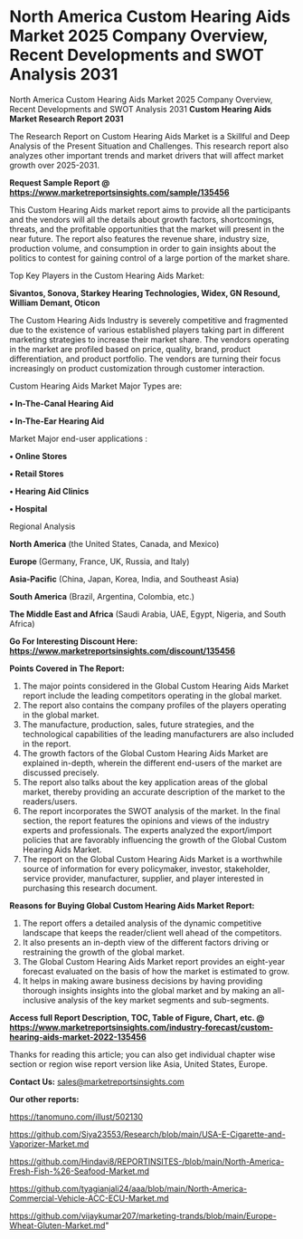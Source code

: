 # North America Custom Hearing Aids Market 2025 Company Overview, Recent Developments and SWOT Analysis 2031
North America Custom Hearing Aids Market 2025 Company Overview, Recent Developments and SWOT Analysis 2031
<strong>Custom Hearing Aids Market Research Report 2031</strong>

The Research Report on Custom Hearing Aids Market is a Skillful and Deep Analysis of the Present Situation and Challenges. This research report also analyzes other important trends and market drivers that will affect market growth over 2025-2031.

<strong>Request Sample Report @ <a href=https://www.marketreportsinsights.com/sample/135456>https://www.marketreportsinsights.com/sample/135456</a></strong>

This Custom Hearing Aids market report aims to provide all the participants and the vendors will all the details about growth factors, shortcomings, threats, and the profitable opportunities that the market will present in the near future. The report also features the revenue share, industry size, production volume, and consumption in order to gain insights about the politics to contest for gaining control of a large portion of the market share.

Top Key Players in the Custom Hearing Aids Market:

<strong>Sivantos, Sonova, Starkey Hearing Technologies, Widex, GN Resound, William Demant, Oticon</strong>

The Custom Hearing Aids Industry is severely competitive and fragmented due to the existence of various established players taking part in different marketing strategies to increase their market share. The vendors operating in the market are profiled based on price, quality, brand, product differentiation, and product portfolio. The vendors are turning their focus increasingly on product customization through customer interaction.

Custom Hearing Aids Market Major Types are:

<strong>• In-The-Canal Hearing Aid

• In-The-Ear Hearing Aid</strong>

Market Major end-user applications :

<strong>• Online Stores

• Retail Stores

• Hearing Aid Clinics

• Hospital</strong>

Regional Analysis

</u><strong><b>North America</b></strong> (the United States, Canada, and Mexico)

<strong><b>Europe </b></strong>(Germany, France, UK, Russia, and Italy)

<strong><b>Asia-Pacific</b></strong> (China, Japan, Korea, India, and Southeast Asia)

<strong><b>South America</b></strong> (Brazil, Argentina, Colombia, etc.)

<strong><b>The Middle East and Africa</b></strong> (Saudi Arabia, UAE, Egypt, Nigeria, and South Africa)

<strong>Go For Interesting Discount Here: <a href=https://www.marketreportsinsights.com/discount/135456>https://www.marketreportsinsights.com/discount/135456</a></strong>

<strong>Points Covered in The Report:</strong>
<ol>
  <li>The major points considered in the Global Custom Hearing Aids Market report include the leading competitors operating in the global market.</li>
  <li>The report also contains the company profiles of the players operating in the global market.</li>
  <li>The manufacture, production, sales, future strategies, and the technological capabilities of the leading manufacturers are also included in the report.</li>
  <li>The growth factors of the Global Custom Hearing Aids Market are explained in-depth, wherein the different end-users of the market are discussed precisely.</li>
  <li>The report also talks about the key application areas of the global market, thereby providing an accurate description of the market to the readers/users.</li>
  <li>The report incorporates the SWOT analysis of the market. In the final section, the report features the opinions and views of the industry experts and professionals. The experts analyzed the export/import policies that are favorably influencing the growth of the Global Custom Hearing Aids Market.</li>
  <li>The report on the Global Custom Hearing Aids Market is a worthwhile source of information for every policymaker, investor, stakeholder, service provider, manufacturer, supplier, and player interested in purchasing this research document.</li>
</ol>
<strong>Reasons for Buying Global Custom Hearing Aids Market Report:</strong>

<ol>
  <li>The report offers a detailed analysis of the dynamic competitive landscape that keeps the reader/client well ahead of the competitors.</li>
  <li>It also presents an in-depth view of the different factors driving or restraining the growth of the global market.</li>
  <li>The Global Custom Hearing Aids Market report provides an eight-year forecast evaluated on the basis of how the market is estimated to grow.</li>
  <li>It helps in making aware business decisions by having providing thorough insights insights into the global market and by making an all-inclusive analysis of the key market segments and sub-segments.</li>
</ol>
<strong>Access full Report Description, TOC, Table of Figure, Chart, etc. @ <a href=https://www.marketreportsinsights.com/industry-forecast/custom-hearing-aids-market-2022-135456>https://www.marketreportsinsights.com/industry-forecast/custom-hearing-aids-market-2022-135456</a></strong>


Thanks for reading this article; you can also get individual chapter wise section or region wise report version like Asia, United States, Europe.

<strong>Contact Us:</strong>
sales@marketreportsinsights.com

<strong>Our other reports:</strong>

<a href=https://tanomuno.com/illust/502130>https://tanomuno.com/illust/502130</a>

<a href=https://github.com/Siya23553/Research/blob/main/USA-E-Cigarette-and-Vaporizer-Market.md>https://github.com/Siya23553/Research/blob/main/USA-E-Cigarette-and-Vaporizer-Market.md</a>

<a href=https://github.com/Hindavi8/REPORTINSITES-/blob/main/North-America-Fresh-Fish-%26-Seafood-Market.md>https://github.com/Hindavi8/REPORTINSITES-/blob/main/North-America-Fresh-Fish-%26-Seafood-Market.md</a>

<a href=https://github.com/tyagianjali24/aaa/blob/main/North-America-Commercial-Vehicle-ACC-ECU-Market.md>https://github.com/tyagianjali24/aaa/blob/main/North-America-Commercial-Vehicle-ACC-ECU-Market.md</a>

<a href=https://github.com/vijaykumar207/marketing-trands/blob/main/Europe-Wheat-Gluten-Market.md>https://github.com/vijaykumar207/marketing-trands/blob/main/Europe-Wheat-Gluten-Market.md</a>"
